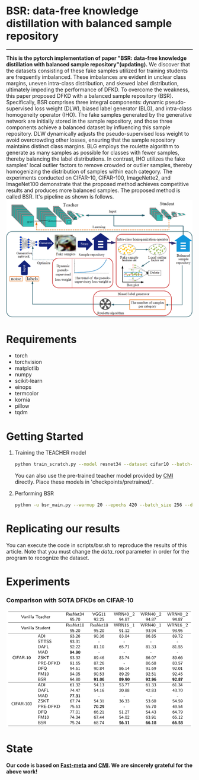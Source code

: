 # BSR: data-free knowledge distillation with balanced sample repository
---
**This is the pytorch implementation of paper "BSR: data-free knowledge distillation with balanced sample repository"(updating).**
We discover that the datasets consisting of these fake samples utilized for training students are frequently imbalanced. These imbalances are evident in unclear class margins, uneven intra-class distribution, and skewed label distribution, ultimately impeding the performance of DFKD. To overcome the weakness, this paper proposed DFKD with a balanced sample repository (BSR). Specifically, BSR comprises three integral components: dynamic pseudo-supervised loss weight (DLW), biased label generator (BLG), and intra-class homogeneity operator (IHO). The fake samples generated by the generative network are initially stored in the sample repository, and those three components achieve a balanced dataset by influencing this sample repository. DLW dynamically adjusts the pseudo-supervised loss weight to avoid overcrowding other losses, ensuring that the sample repository maintains distinct class margins. BLG employs the roulette algorithm to generate as many samples as possible for classes with fewer samples, thereby balancing the label distributions. In contrast, IHO utilizes the fake samples' local outlier factors to remove crowded or outlier samples, thereby homogenizing the distribution of samples within each category. The experiments conducted on CIFAR-10, CIFAR-100, ImageNette2, and ImageNet100 demonstrate that the proposed method achieves competitive results and produces more balanced samples.
The proposed method is called BSR. It's pipeline as shown is follows.
![alt text](assets/pipeline.png)

# Requirements
- torch
- torchvision
- matplotlib
- numpy
- scikit-learn
- einops
- termcolor
- kornia
- pillow
- tqdm


# Getting Started
1. Training the TEACHER model
   ```bash
   python train_scratch.py --model resnet34 --dataset cifar10 --batch-size 64 --lr 0.1 --data_root your/dataset/path/
   ```
   
   You can also use the pre-trained teacher model provided by [CMI](https://www.dropbox.com/sh/w8xehuk7debnka3/AABhoazFReE_5mMeyvb4iUWoa?dl=0)  directly. Place these models in 'checkpoints/pretrained/'.
2. Performing BSR
   ```bash
   python -u bsr_main.py --warmup 20 --epochs 420 --batch_size 256 --dataset cifar10 --method bsr --teacher resnet34 --student resnet18 
   ```
# Replicating our results

You can execute the code in scripts/bsr.sh to reproduce the results of this article. Note that you must change the *data_root* parameter in order for the program to recognize the dataset.

# Experiments
### Comparison with SOTA DFKDs on CIFAR-10

![alt text](assets/results.png)





# State
**Our code is based on [Fast-meta](https://github.com/zju-vipa/Fast-Datafree) and [CMI](https://github.com/zju-vipa/CMI). We are sincerely grateful for the above work!**